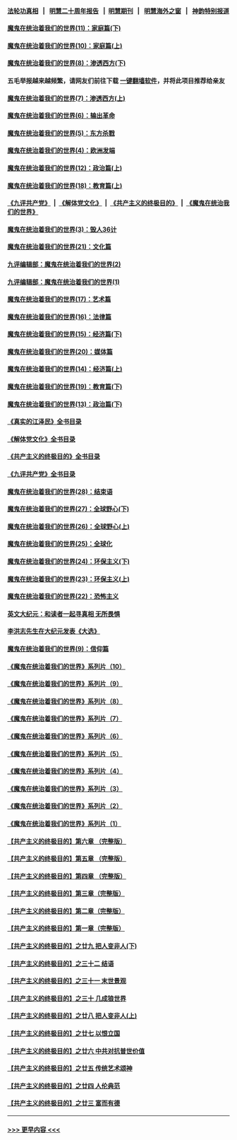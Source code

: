 #### [法轮功真相](https://github.com/gfw-breaker/truth/blob/master/README.md?t=0) &nbsp;&nbsp;|&nbsp;&nbsp; [明慧二十周年报告](https://github.com/gfw-breaker/mh-reports/blob/master/README.md?t=0) &nbsp;&nbsp;|&nbsp;&nbsp;[明慧期刊](https://github.com/gfw-breaker/mh-qikan) &nbsp;&nbsp;|&nbsp;&nbsp; [明慧海外之窗](https://github.com/gfw-breaker/mh-news/blob/master/README.md?t=0) &nbsp;&nbsp;|&nbsp;&nbsp; [神韵特别报道](https://github.com/gfw-breaker/mh-news/blob/master/shenyun.md?t=0)
#### [魔鬼在统治着我们的世界(11)：家庭篇(下)](../pages/nsc422/n10440961.md?t=12040901) 
#### [魔鬼在统治着我们的世界(10)：家庭篇(上)](../pages/nsc422/n10435448.md?t=12040901) 
#### [魔鬼在统治着我们的世界(8)：渗透西方(下)](../pages/nsc422/n10429603.md?t=12040901) 
#### 五毛举报越来越频繁，请网友们前往下载 [一键翻墙软件](https://github.com/gfw-breaker/ssr-accounts)，并将此项目推荐给亲友
#### [魔鬼在统治着我们的世界(7)：渗透西方(上)](../pages/nsc422/n10426013.md?t=12040901) 
#### [魔鬼在统治着我们的世界(6)：输出革命](../pages/nsc422/n10421536.md?t=12040901) 
#### [魔鬼在统治着我们的世界(5)：东方杀戮](../pages/nsc422/n10417707.md?t=12040901) 
#### [魔鬼在统治着我们的世界(4)：欧洲发端](../pages/nsc422/n10414890.md?t=12040901) 
#### [魔鬼在统治着我们的世界(12)：政治篇(上)](../pages/nsc422/n10444576.md?t=12040901) 
#### [魔鬼在统治着我们的世界(18)：教育篇(上)](../pages/nsc422/n10526970.md?t=12040901) 
#### [《九评共产党》](https://github.com/begood0513/9ping.md/blob/master/README.md) &nbsp;|&nbsp; [《解体党文化》](../../../../jtdwh.md/blob/master/README.md)  &nbsp;|&nbsp; [《共产主义的终极目的》](../../../../gczydzjmd.md/blob/master/README.md) &nbsp;|&nbsp; [《魔鬼在统治我们的世界》](../../../../mgztzwmdsj.md/blob/master/README.md) 
#### [魔鬼在统治着我们的世界(3)：毁人36计](../pages/nsc422/n10411583.md?t=12040901) 
#### [魔鬼在统治着我们的世界(21)：文化篇](../pages/nsc422/n10597706.md?t=12040901) 
#### [九评编辑部：魔鬼在统治着我们的世界(2)](../pages/nsc422/n10410036.md?t=12040901) 
#### [九评编辑部：魔鬼在统治着我们的世界(1)](../pages/nsc422/n10406825.md?t=12040901) 
#### [魔鬼在统治着我们的世界(17)：艺术篇](../pages/nsc422/n10499093.md?t=12040901) 
#### [魔鬼在统治着我们的世界(16)：法律篇](../pages/nsc422/n10485969.md?t=12040901) 
#### [魔鬼在统治着我们的世界(15)：经济篇(下)](../pages/nsc422/n10469975.md?t=12040901) 
#### [魔鬼在统治着我们的世界(20)：媒体篇](../pages/nsc422/n10586579.md?t=12040901) 
#### [魔鬼在统治着我们的世界(14)：经济篇(上)](../pages/nsc422/n10457370.md?t=12040901) 
#### [魔鬼在统治着我们的世界(19)：教育篇(下)](../pages/nsc422/n10564808.md?t=12040901) 
#### [魔鬼在统治着我们的世界(13)：政治篇(下)](../pages/nsc422/n10448270.md?t=12040901) 
#### [《真实的江泽民》全书目录](../pages/nsc422/n13721399.md?t=12040901) 
#### [《解体党文化》全书目录](../pages/nsc422/n13721157.md?t=12040901) 
#### [《共产主义的终极目的》全书目录](../pages/nsc422/n13721048.md?t=12040901) 
#### [《九评共产党》全书目录](../pages/nsc422/n13708085.md?t=12040901) 
#### [魔鬼在统治着我们的世界(28)：结束语](../pages/nsc422/n10936246.md?t=12040901) 
#### [魔鬼在统治着我们的世界(27)：全球野心(下)](../pages/nsc422/n10928319.md?t=12040901) 
#### [魔鬼在统治着我们的世界(26)：全球野心(上)](../pages/nsc422/n10900318.md?t=12040901) 
#### [魔鬼在统治着我们的世界(25)：全球化](../pages/nsc422/n10788205.md?t=12040901) 
#### [魔鬼在统治着我们的世界(24)：环保主义(下)](../pages/nsc422/n10695307.md?t=12040901) 
#### [魔鬼在统治着我们的世界(23)：环保主义(上)](../pages/nsc422/n10688613.md?t=12040901) 
#### [魔鬼在统治着我们的世界(22)：恐怖主义](../pages/nsc422/n10614727.md?t=12040901) 
#### [英文大纪元：和读者一起寻真相 无所畏惧](../pages/nsc422/n12542027.md?t=12040901) 
#### [李洪志先生在大纪元发表《大选》](../pages/nsc422/n12534746.md?t=12040901) 
#### [魔鬼在统治着我们的世界(9)：信仰篇](../pages/nsc422/n10432159.md?t=12040901) 
#### [《魔鬼在统治着我们的世界》系列片（10）](../pages/nsc422/n12292670.md?t=12040901) 
#### [《魔鬼在统治着我们的世界》系列片（9）](../pages/nsc422/n12290859.md?t=12040901) 
#### [《魔鬼在统治着我们的世界》系列片（8）](../pages/nsc422/n12287445.md?t=12040901) 
#### [《魔鬼在统治着我们的世界》系列片（7）](../pages/nsc422/n12283425.md?t=12040901) 
#### [《魔鬼在统治着我们的世界》系列片（6）](../pages/nsc422/n12282314.md?t=12040901) 
#### [《魔鬼在统治着我们的世界》系列片（5）](../pages/nsc422/n12281419.md?t=12040901) 
#### [《魔鬼在统治着我们的世界》系列片（4）](../pages/nsc422/n12274024.md?t=12040901) 
#### [《魔鬼在统治着我们的世界》系列片（3）](../pages/nsc422/n12271322.md?t=12040901) 
#### [《魔鬼在统治着我们的世界》系列片（2）](../pages/nsc422/n12269049.md?t=12040901) 
#### [《魔鬼在统治着我们的世界》系列片（1）](../pages/nsc422/n12267575.md?t=12040901) 
#### [【共产主义的终极目的】第六章 （完整版）](../pages/nsc422/n11428913.md?t=12040901) 
#### [【共产主义的终极目的】第五章 （完整版）](../pages/nsc422/n11428912.md?t=12040901) 
#### [【共产主义的终极目的】第四章 （完整版）](../pages/nsc422/n11428907.md?t=12040901) 
#### [【共产主义的终极目的】第三章（完整版）](../pages/nsc422/n11428848.md?t=12040901) 
#### [【共产主义的终极目的】第二章（完整版）](../pages/nsc422/n11428831.md?t=12040901) 
#### [【共产主义的终极目的】第一章（完整版）](../pages/nsc422/n11417651.md?t=12040901) 
#### [【共产主义的终极目的】之廿九 把人变非人(下)](../pages/nsc422/n11344140.md?t=12040901) 
#### [【共产主义的终极目的】之三十二 结语](../pages/nsc422/n11360535.md?t=12040901) 
#### [【共产主义的终极目的】之三十一 末世景观](../pages/nsc422/n11351129.md?t=12040901) 
#### [【共产主义的终极目的】之三十 几成狼世界](../pages/nsc422/n11348280.md?t=12040901) 
#### [【共产主义的终极目的】之廿八 把人变非人(上)](../pages/nsc422/n11340492.md?t=12040901) 
#### [【共产主义的终极目的】之廿七 以恨立国](../pages/nsc422/n11336944.md?t=12040901) 
#### [【共产主义的终极目的】之廿六 中共对抗普世价值](../pages/nsc422/n11324785.md?t=12040901) 
#### [【共产主义的终极目的】之廿五 传统艺术颂神](../pages/nsc422/n11296396.md?t=12040901) 
#### [【共产主义的终极目的】之廿四 人伦典范](../pages/nsc422/n11296397.md?t=12040901) 
#### [【共产主义的终极目的】之廿三 富而有德](../pages/nsc422/n11283598.md?t=12040901) 

----
#### [ >>> 更早内容 <<< ](../indexes/nsc422-earlier.md)
